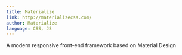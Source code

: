 ```yaml
---
title: Materialize
link: http://materializecss.com/
author: Materialize
language: CSS, JS
---
```


A modern responsive front-end framework based on Material Design
